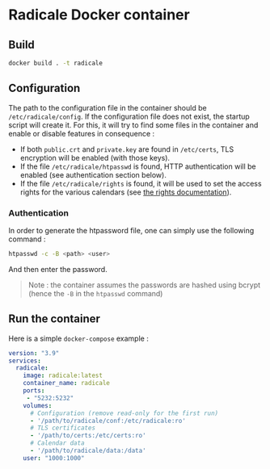
# Radicale Docker container

## Build

```bash
docker build . -t radicale
```

## Configuration

The path to the configuration file in the container should be `/etc/radicale/config`. If the configuration file does not exist, the startup script will create it. For this, it will try to find some files in the container and enable or disable features in consequence :

- If both `public.crt` and `private.key` are found in `/etc/certs`, TLS encryption will be enabled (with those keys).
- If the file `/etc/radicale/htpasswd` is found, HTTP authentication will be enabled (see authentication section below).
- If the file `/etc/radicale/rights` is found, it will be used to set the access rights for the various calendars (see [the rights documentation](https://radicale.org/master.html)).

### Authentication

In order to generate the htpassword file, one can simply use the following command :

```bash
htpasswd -c -B <path> <user>
```

And then enter the password.

> Note : the container assumes the passwords are hashed using bcrypt (hence the `-B` in the `htpasswd` command)

## Run the container

Here is a simple `docker-compose` example :

```yaml
version: "3.9"
services:
  radicale:
    image: radicale:latest
    container_name: radicale
    ports:
     - "5232:5232"
    volumes:
      # Configuration (remove read-only for the first run)
      - '/path/to/radicale/conf:/etc/radicale:ro'
      # TLS certificates
      - '/path/to/certs:/etc/certs:ro'
      # Calendar data
      - '/path/to/radicale/data:/data'
    user: "1000:1000"
```

